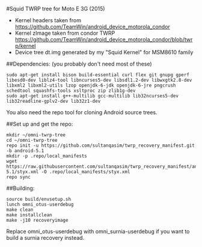 #Squid TWRP tree for Moto E 3G (2015)
* Kernel headers taken from https://github.com/TeamWin/android_device_motorola_condor
* Kernel zImage taken from condor TWRP https://github.com/TeamWin/android_device_motorola_condor/blob/twrp/kernel
* Device tree dt.img generated by my "Squid Kernel" for MSM8610 family

##Dependencies:
(you probably don't need most of these)
````
sudo apt-get install bison build-essential curl flex git gnupg gperf libesd0-dev liblz4-tool libncurses5-dev libsdl1.2-dev libwxgtk2.8-dev libxml2 libxml2-utils lzop openjdk-6-jdk openjdk-6-jre pngcrush schedtool squashfs-tools xsltproc zip zlib1g-dev
sudo apt-get install g++-multilib gcc-multilib lib32ncurses5-dev lib32readline-gplv2-dev lib32z1-dev
````
You also need the repo tool for cloning Android source trees.

##Set up and get the repo:
````
mkdir ~/omni-twrp-tree
cd ~/omni-twrp-tree
repo init -u https://github.com/sultanqasim/twrp_recovery_manifest.git -b android-5.1
mkdir -p .repo/local_manifests
wget https://raw.githubusercontent.com/sultanqasim/twrp_recovery_manifest/android-5.1/styx.xml -O .repo/local_manifests/styx.xml
repo sync
````

##Building:
````
source build/envsetup.sh
lunch omni_otus-userdebug
make clean
make installclean
make -j10 recoveryimage
````
Replace omni_otus-userdebug with omni_surnia-userdebug if you want to build a surnia recovery instead.
